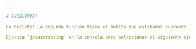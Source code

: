 ```yaml
---

# EXCELENTE!

Lo hiciste! La segunda función tiene el ámbito que estabamos buscando.

Ejecuta `javascripting` en la consola para seleccionar el siguiente ejercicio.
---
```


